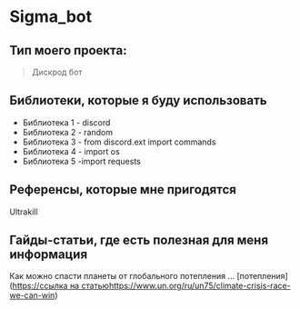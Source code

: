 # Sigma_bot
## Тип моего проекта:
> Дискрод бот

## Библиотеки, которые я буду использовать
- Библиотека 1 - discord
- Библиотека 2 - random
- Библиотека 3 - from discord.ext import commands
- Библиотека 4 - import os
- Библиотека 5 -import requests


## Референсы, которые мне пригодятся
Ultrakill

## Гайды-статьи, где есть полезная для меня информация
Как можно спасти планеты от глобального потепления  ... [потепления]([https://ссылка на статью](https://www.un.org/ru/un75/climate-crisis-race-we-can-win)https://www.un.org/ru/un75/climate-crisis-race-we-can-win)
